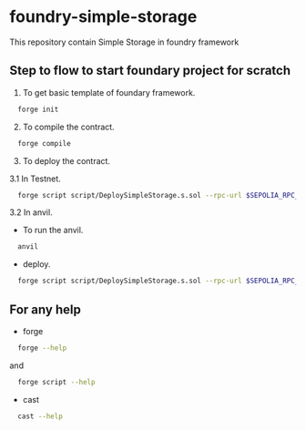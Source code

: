 
# foundry-simple-storage

This repository contain Simple Storage in foundry framework
 

## Step to flow to start foundary project for scratch

1. To get basic template of foundary framework.

```bash
  forge init
```

2. To compile the contract.

```bash
  forge compile
```

3. To deploy the contract.

3.1 In Testnet.

```bash
  forge script script/DeploySimpleStorage.s.sol --rpc-url $SEPOLIA_RPC_URL --private-key $PRIVATE_KEY --broadcast
```

3.2 In anvil.

* To run the anvil.

```bash
  anvil
```

* deploy.

```bash
  forge script script/DeploySimpleStorage.s.sol --rpc-url $SEPOLIA_RPC_URL --private-key $PRIVATE_KEY
```
## For any help

* forge 

```bash
  forge --help
```
and

```bash
  forge script --help
```

* cast 

```bash
  cast --help
```


